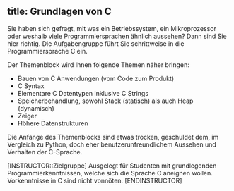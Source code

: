 title: Grundlagen von C
---
Sie haben sich gefragt, mit was ein Betriebssystem, ein Mikroprozessor oder
weshalb viele Programmiersprachen ähnlich aussehen?
Dann sind Sie hier richtig.
Die Aufgabengruppe führt Sie schrittweise in die Programmiersprache C ein.

Der Themenblock wird Ihnen folgende Themen näher bringen:

- Bauen von C Anwendungen (vom Code zum Produkt)
- C Syntax
- Elementare C Datentypen inklusive C Strings
- Speicherbehandlung, sowohl Stack (statisch) als auch Heap (dynamisch)
- Zeiger
- Höhere Datenstrukturen

Die Anfänge des Themenblocks sind etwas trocken, geschuldet dem, im Vergleich
zu Python, doch eher benutzerunfreundlichem Aussehen und Verhalten der
C-Sprache.

[INSTRUCTOR::Zielgruppe]
Ausgelegt für Studenten mit grundlegenden Programmierkenntnissen, welche sich
die Sprache C aneignen wollen.
Vorkenntnisse in C sind nicht vonnöten.
[ENDINSTRUCTOR]